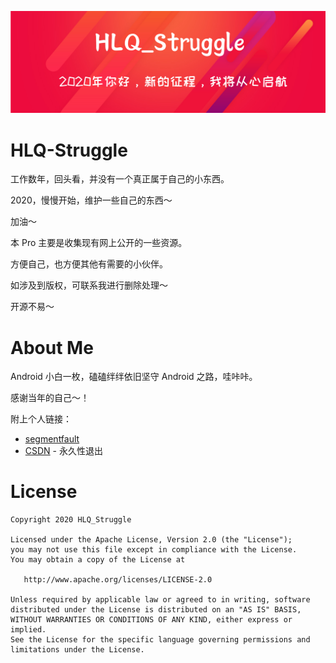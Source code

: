 
<p style="text-align: center;"><img src="/Images/HLQ_Struggle.png" alt="HLQ_Struggle 心语"></img></p>


HLQ-Struggle
=======
工作数年，回头看，并没有一个真正属于自己的小东西。

2020，慢慢开始，维护一些自己的东西～

加油～

本 Pro 主要是收集现有网上公开的一些资源。

方便自己，也方便其他有需要的小伙伴。

如涉及到版权，可联系我进行删除处理～

开源不易～

About Me
=======
Android 小白一枚，磕磕绊绊依旧坚守 Android 之路，哇咔咔。

感谢当年的自己～！

附上个人链接：

- [segmentfault](https://segmentfault.com/blog/hlq96)
- [CSDN](https://heliquan.blog.csdn.net)  - 永久性退出

License
=======

    Copyright 2020 HLQ_Struggle

    Licensed under the Apache License, Version 2.0 (the "License");
    you may not use this file except in compliance with the License.
    You may obtain a copy of the License at

       http://www.apache.org/licenses/LICENSE-2.0

    Unless required by applicable law or agreed to in writing, software
    distributed under the License is distributed on an "AS IS" BASIS,
    WITHOUT WARRANTIES OR CONDITIONS OF ANY KIND, either express or implied.
    See the License for the specific language governing permissions and
    limitations under the License.
